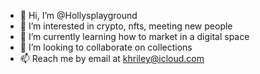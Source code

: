 - 👋 Hi, I’m @Hollysplayground
- 👀 I’m interested in crypto, nfts, meeting new people
- 🌱 I’m currently learning how to market in a digital space
- 💞️ I’m looking to collaborate on collections
- 📫 Reach me by email at khriley@icloud.com
<!---
Hollysplayground/Hollysplayground is a ✨ special ✨ repository because its `README.md` (this file) appears on your GitHub profile.
You can click the Preview link to take a look at your changes.
--->
